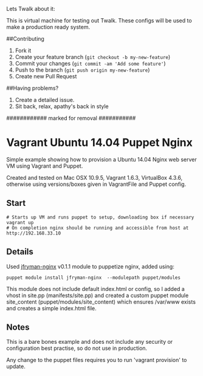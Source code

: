 Lets Twalk about it:

This is virtual machine for testing out Twalk. These configs will be used to make a production ready system. 

##Contributing

1. Fork it
2. Create your feature branch (`git checkout -b my-new-feature`)
3. Commit your changes (`git commit -am 'Add some feature'`)
4. Push to the branch (`git push origin my-new-feature`)
5. Create new Pull Request

##Having problems?

1. Create a detailed issue.
2. Sit back, relax, apathy's back in style

############ marked for removal ###########

# Vagrant Ubuntu 14.04 Puppet Nginx

Simple example showing how to provision a Ubuntu 14.04 Nginx web server VM using Vagrant and Puppet.

Created and tested on Mac OSX 10.9.5, Vagrant 1.6.3, VirtualBox 4.3.6, otherwise using versions/boxes given in VagrantFile and Puppet config.

## Start

```
# Starts up VM and runs puppet to setup, downloading box if necessary
vagrant up
# On completion nginx should be running and accessible from host at http://192.168.33.10
```

## Details

Used [jfryman-nginx](https://forge.puppetlabs.com/jfryman/nginx) v0.1.1 module to puppetize nginx, added using:

```
puppet module install jfryman-nginx  --modulepath puppet/modules
```

This module does not include default index.html or config, so I added a vhost in site.pp (manifests/site.pp) and created a custom puppet module site_content (puppet/modules/site_content) which ensures /var/www exists and creates a simple index.html file.

## Notes

This is a bare bones example and does not include any security or configuration best practise, so do not use in production.

Any change to the puppet files requires you to run 'vagrant provision' to update.